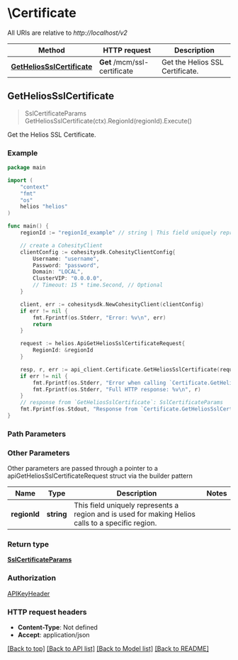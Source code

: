 # \Certificate

All URIs are relative to *http://localhost/v2*

Method | HTTP request | Description
------------- | ------------- | -------------
[**GetHeliosSslCertificate**](Certificate.md#GetHeliosSslCertificate) | **Get** /mcm/ssl-certificate | Get the Helios SSL Certificate.



## GetHeliosSslCertificate

> SslCertificateParams GetHeliosSslCertificate(ctx).RegionId(regionId).Execute()

Get the Helios SSL Certificate.



### Example

```go
package main

import (
    "context"
    "fmt"
    "os"
    helios "helios"
)

func main() {
    regionId := "regionId_example" // string | This field uniquely represents a region and is used for making Helios calls to a specific region. (optional)

    // create a CohesityClient
    clientConfig := cohesitysdk.CohesityClientConfig{
        Username: "username",
        Password: "password",
        Domain: "LOCAL",
        ClusterVIP: "0.0.0.0",
        // Timeout: 15 * time.Second, // Optional 
    }

    client, err := cohesitysdk.NewCohesityClient(clientConfig)
    if err != nil {
        fmt.Fprintf(os.Stderr, "Error: %v\n", err)
        return
    }

    request := helios.ApiGetHeliosSslCertificateRequest{
        RegionId: &regionId
    }

    resp, r, err := api_client.Certificate.GetHeliosSslCertificate(request)
    if err != nil {
        fmt.Fprintf(os.Stderr, "Error when calling `Certificate.GetHeliosSslCertificate``: %v\n", err)
        fmt.Fprintf(os.Stderr, "Full HTTP response: %v\n", r)
    }
    // response from `GetHeliosSslCertificate`: SslCertificateParams
    fmt.Fprintf(os.Stdout, "Response from `Certificate.GetHeliosSslCertificate`: %v\n", resp)
}
```

### Path Parameters



### Other Parameters

Other parameters are passed through a pointer to a apiGetHeliosSslCertificateRequest struct via the builder pattern


Name | Type | Description  | Notes
------------- | ------------- | ------------- | -------------
 **regionId** | **string** | This field uniquely represents a region and is used for making Helios calls to a specific region. | 

### Return type

[**SslCertificateParams**](SslCertificateParams.md)

### Authorization

[APIKeyHeader](../README.md#APIKeyHeader)

### HTTP request headers

- **Content-Type**: Not defined
- **Accept**: application/json

[[Back to top]](#) [[Back to API list]](../README.md#documentation-for-api-endpoints)
[[Back to Model list]](../README.md#documentation-for-models)
[[Back to README]](../README.md)

